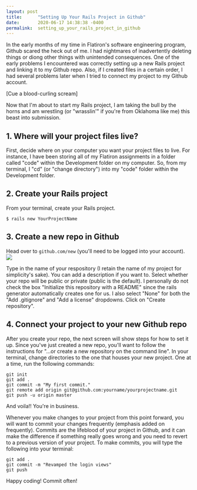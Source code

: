 ```yaml
---
layout: post
title:      "Setting Up Your Rails Project in Github"
date:       2020-06-17 14:38:38 -0400
permalink:  setting_up_your_rails_project_in_github
---
```


In the early months of my time in Flatiron's software engineering program, Github scared the heck out of me. I had nightmares of inadvertently deleting things or diong other things with unintended consequences. One of the early problems I encountered was correctly setting up a new Rails project and linking it to my Github repo. Also, if I created files in a certain order, I had several problems later when I tried to connect my project to my Github account.

[Cue a blood-curling scream]

Now that I'm about to start my Rails project, I am taking the bull by the horns and am wrestling (or "wrasslin'" if you're from Oklahoma like me) this beast into submission.

## 1. Where will your project files live?
First, decide where on your computer you want your project files to live. For instance, I have been storing all of my Flatiron assignments in a folder called "code" within the Development folder on my computer. So, from my terminal, I "cd" (or "change directory") into my "code" folder within the Development folder.

## 2. Create your Rails project
From your terminal, create your Rails project.

```
$ rails new YourProjectName
```

## 3. Create a new repo in Github
Head over to `github.com/new` (you'll need to be logged into your account). 
![](https://imgur.com/WA29s4u)

Type in the name of your respository (I retain the name of my project for simplicity's sake). You can add a description if you want to. Select whether your repo will be public or private (public is the default). I personally do not check the box "Initialize this repository with a README" since the rails generator automatically creates one for us. I also select "None" for both the "Add .gitignore" and "Add a license" dropdowns. Click on "Create repository".

## 4. Connect your project to your new Github repo
After you create your repo, the next screen will show steps for how to set it up. Since you've just created a new repo, you'll want to follow the instructions for "...or create a new repository on the command line". In your terminal, change directories to the one that houses your new project. One at a time, run the following commands:
```
git init
git add .
git commit -m "My first commit."
git remote add origin git@github.com:yourname/yourprojectname.git
git push -u origin master
```

And voila!! You're in business.

Whenever you make changes to your project from this point forward, you will want to commit your changes frequently (emphasis added on frequently). Commits are the lifeblood of your project in Github, and it can make the difference if something really goes wrong and you need to revert to a previous version of your project. To make commits, you will type the following into your terminal:
```
git add .
git commit -m "Revamped the login views"
git push
```

Happy coding! Commit often!
